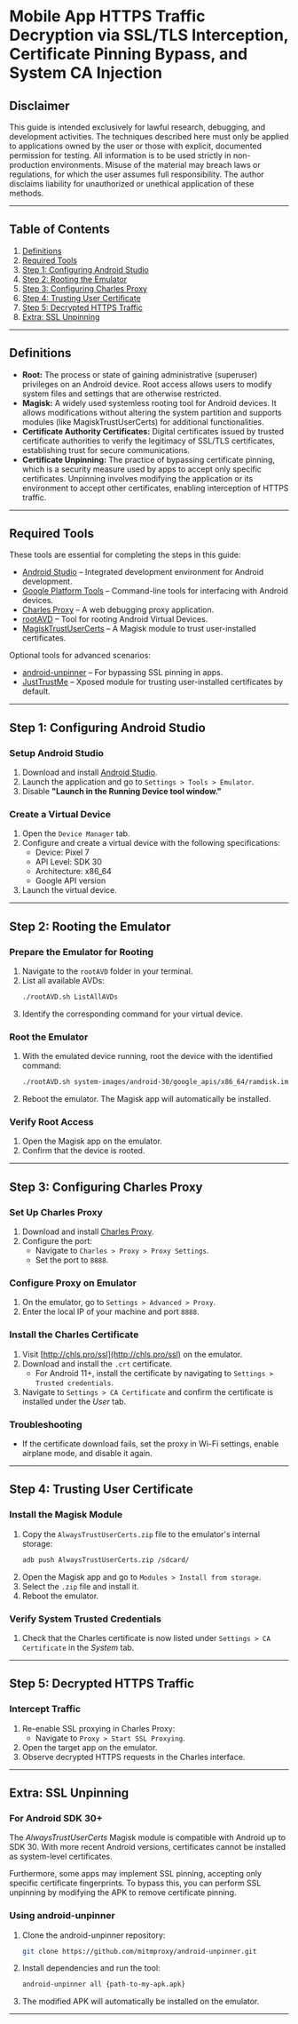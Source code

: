 # Mobile App HTTPS Traffic Decryption via SSL/TLS Interception, Certificate Pinning Bypass, and System CA Injection

## Disclaimer
This guide is intended exclusively for lawful research, debugging, and development activities. The techniques described here must only be applied to applications owned by the user or those with explicit, documented permission for testing. All information is to be used strictly in non-production environments. Misuse of the material may breach laws or regulations, for which the user assumes full responsibility. The author disclaims liability for unauthorized or unethical application of these methods.

---

## Table of Contents
1. [Definitions](#definitions)
2. [Required Tools](#required-tools)
3. [Step 1: Configuring Android Studio](#step-1-configuring-android-studio)  
4. [Step 2: Rooting the Emulator](#step-2-rooting-the-emulator)  
5. [Step 3: Configuring Charles Proxy](#step-3-configuring-charles-proxy)  
6. [Step 4: Trusting User Certificate](#step-4-trusting-user-certificate)  
7. [Step 5: Decrypted HTTPS Traffic](#step-5-decrypted-https-traffic)  
8. [Extra: SSL Unpinning](#extra-ssl-unpinning) 

---

## Definitions
- **Root:** The process or state of gaining administrative (superuser) privileges on an Android device. Root access allows users to modify system files and settings that are otherwise restricted.
- **Magisk:** A widely used systemless rooting tool for Android devices. It allows modifications without altering the system partition and supports modules (like MagiskTrustUserCerts) for additional functionalities.
- **Certificate Authority Certificates:** Digital certificates issued by trusted certificate authorities to verify the legitimacy of SSL/TLS certificates, establishing trust for secure communications.
- **Certificate Unpinning:** The practice of bypassing certificate pinning, which is a security measure used by apps to accept only specific certificates. Unpinning involves modifying the application or its environment to accept other certificates, enabling interception of HTTPS traffic.

---

## Required Tools
These tools are essential for completing the steps in this guide:  
- [Android Studio](https://developer.android.com/studio) – Integrated development environment for Android development.  
- [Google Platform Tools](https://developer.android.com/tools/releases/platform-tools) – Command-line tools for interfacing with Android devices.  
- [Charles Proxy](https://www.charlesproxy.com/) – A web debugging proxy application.  
- [rootAVD](https://github.com/newbit1/rootAVD) – Tool for rooting Android Virtual Devices.  
- [MagiskTrustUserCerts](https://github.com/NVISOsecurity/MagiskTrustUserCerts) – A Magisk module to trust user-installed certificates.  

Optional tools for advanced scenarios:  
- [android-unpinner](https://github.com/mitmproxy/android-unpinner) – For bypassing SSL pinning in apps.  
- [JustTrustMe](https://github.com/Fuzion24/JustTrustMe) – Xposed module for trusting user-installed certificates by default.  

---

## Step 1: Configuring Android Studio

### Setup Android Studio
1. Download and install [Android Studio](https://developer.android.com/studio).  
2. Launch the application and go to `Settings > Tools > Emulator`.  
3. Disable **"Launch in the Running Device tool window."**  

### Create a Virtual Device
1. Open the `Device Manager` tab.  
2. Configure and create a virtual device with the following specifications:  
   - Device: Pixel 7  
   - API Level: SDK 30  
   - Architecture: x86_64  
   - Google API version  
3. Launch the virtual device.  

---

## Step 2: Rooting the Emulator

### Prepare the Emulator for Rooting
1. Navigate to the `rootAVD` folder in your terminal.  
2. List all available AVDs:  
   ```sh
   ./rootAVD.sh ListAllAVDs
   ```  
3. Identify the corresponding command for your virtual device.  

### Root the Emulator
1. With the emulated device running, root the device with the identified command:  
   ```sh
   ./rootAVD.sh system-images/android-30/google_apis/x86_64/ramdisk.img
   ```  
2. Reboot the emulator. The Magisk app will automatically be installed.  

### Verify Root Access
1. Open the Magisk app on the emulator.  
2. Confirm that the device is rooted.  

---

## Step 3: Configuring Charles Proxy

### Set Up Charles Proxy
1. Download and install [Charles Proxy](https://www.charlesproxy.com/).  
2. Configure the port:  
   - Navigate to `Charles > Proxy > Proxy Settings`.  
   - Set the port to `8888`.  

### Configure Proxy on Emulator
1. On the emulator, go to `Settings > Advanced > Proxy`.  
2. Enter the local IP of your machine and port `8888`.  

### Install the Charles Certificate
1. Visit [http://chls.pro/ssl](http://chls.pro/ssl) on the emulator.  
2. Download and install the `.crt` certificate.  
   - For Android 11+, install the certificate by navigating to `Settings > Trusted credentials`.  
3. Navigate to `Settings > CA Certificate` and confirm the certificate is installed under the *User* tab.  

### Troubleshooting
- If the certificate download fails, set the proxy in Wi-Fi settings, enable airplane mode, and disable it again.  

---

## Step 4: Trusting User Certificate

### Install the Magisk Module
1. Copy the `AlwaysTrustUserCerts.zip` file to the emulator's internal storage:  
   ```sh
   adb push AlwaysTrustUserCerts.zip /sdcard/
   ```  
2. Open the Magisk app and go to `Modules > Install from storage`.  
3. Select the `.zip` file and install it.  
4. Reboot the emulator.  

### Verify System Trusted Credentials
1. Check that the Charles certificate is now listed under `Settings > CA Certificate` in the *System* tab.  

---

## Step 5: Decrypted HTTPS Traffic

### Intercept Traffic
1. Re-enable SSL proxying in Charles Proxy:  
   - Navigate to `Proxy > Start SSL Proxying`.  
2. Open the target app on the emulator.  
3. Observe decrypted HTTPS requests in the Charles interface.  

---

## Extra: SSL Unpinning

### For Android SDK 30+
The *AlwaysTrustUserCerts* Magisk module is compatible with Android up to SDK 30. With more recent Android versions, certificates cannot be installed as system-level certificates.  

Furthermore, some apps may implement SSL pinning, accepting only specific certificate fingerprints. To bypass this, you can perform SSL unpinning by modifying the APK to remove certificate pinning.  

### Using android-unpinner
1. Clone the android-unpinner repository:  
   ```sh
   git clone https://github.com/mitmproxy/android-unpinner.git
   ```  
2. Install dependencies and run the tool:  
   ```sh
   android-unpinner all {path-to-my-apk.apk}
   ```  
3. The modified APK will automatically be installed on the emulator.  

---
